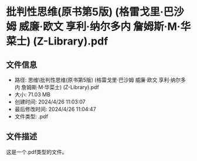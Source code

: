 ﻿# 批判性思维(原书第5版) (格雷戈里·巴沙姆 威廉·欧文 享利·纳尔多内 詹姆斯·M·华菜士) (Z-Library).pdf

## 文件信息
- 路径: 思维\批判性思维(原书第5版) (格雷戈里·巴沙姆 威廉·欧文 享利·纳尔多内 詹姆斯·M·华菜士) (Z-Library).pdf
- 大小: 71.03 MB
- 创建时间: 2024/4/26 11:03:07
- 最后修改时间: 2024/4/26 11:04:47
- 文件类型: .pdf

## 文件描述
这是一个.pdf类型的文件。

